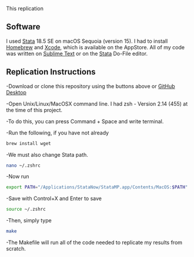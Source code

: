 This replication 

## Software

I used [Stata](http://www.stata.com) 18.5 SE on macOS Sequoia (version 15). I had to install [Homebrew](https://brew.sh) and [Xcode](https://developer.apple.com/xcode/), which is available on the AppStore. All of my code was written on [Sublime Text](https://www.sublimetext.com) or on the [Stata](http://www.stata.com) Do-File editor.

## Replication Instructions

-Download or clone this repository using the buttons above or [GitHub Desktop](https://github.com/apps/desktop)

-Open Unix/Linux/MacOSX command line. I had zsh - Version 2.14 (455) at the time of this project.

-To do this, you can press Command + Space and write terminal.

-Run the following, if you have not already
```bash
brew install wget
```
-We must also change Stata path.
  
 ```bash
nano ~/.zshrc
```
-Now run 
  ```bash
export PATH="/Applications/StataNow/StataMP.app/Contents/MacOS:$PATH"
```
-Save with Control+X and Enter to save
  ```bash
source ~/.zshrc
```
-Then, simply type
```bash
make
```
-The Makefile will run all of the code needed to replicate my results from scratch.
